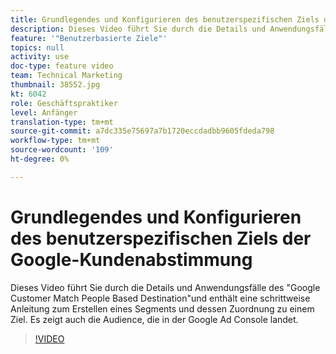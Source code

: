 ```yaml
---
title: Grundlegendes und Konfigurieren des benutzerspezifischen Ziels der Google-Kundenabstimmung
description: Dieses Video führt Sie durch die Details und Anwendungsfälle des "Google Customer Match People Based Destination"und enthält eine Anleitung zum Erstellen eines Segments und Zuordnen zu einem Ziel. Es zeigt auch die Audience, die in der Google Ad Console landet.
feature: '"Benutzerbasierte Ziele"'
topics: null
activity: use
doc-type: feature video
team: Technical Marketing
thumbnail: 38552.jpg
kt: 6042
role: Geschäftspraktiker
level: Anfänger
translation-type: tm+mt
source-git-commit: a7dc335e75697a7b1720eccdadbb9605fdeda798
workflow-type: tm+mt
source-wordcount: '109'
ht-degree: 0%

---
```



# Grundlegendes und Konfigurieren des benutzerspezifischen Ziels der Google-Kundenabstimmung

Dieses Video führt Sie durch die Details und Anwendungsfälle des &quot;Google Customer Match People Based Destination&quot;und enthält eine schrittweise Anleitung zum Erstellen eines Segments und dessen Zuordnung zu einem Ziel. Es zeigt auch die Audience, die in der Google Ad Console landet.

>[!VIDEO](https://video.tv.adobe.com/v/38552/?quality=12&learn=on)
